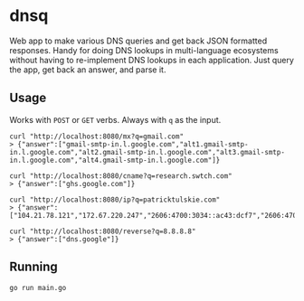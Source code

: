 # dnsq

Web app to make various DNS queries and get back JSON formatted responses. Handy for doing DNS lookups in multi-language ecosystems without having to re-implement DNS lookups in each application. Just query the app, get back an answer, and parse it.

## Usage

Works with `POST` or `GET` verbs. Always with `q` as the input.

    curl "http://localhost:8080/mx?q=gmail.com"
    > {"answer":["gmail-smtp-in.l.google.com","alt1.gmail-smtp-in.l.google.com","alt2.gmail-smtp-in.l.google.com","alt3.gmail-smtp-in.l.google.com","alt4.gmail-smtp-in.l.google.com"]}

    curl "http://localhost:8080/cname?q=research.swtch.com"
    > {"answer":["ghs.google.com"]}

    curl "http://localhost:8080/ip?q=patricktulskie.com"
    > {"answer":["104.21.78.121","172.67.220.247","2606:4700:3034::ac43:dcf7","2606:4700:3035::6815:4e79"]}

    curl "http://localhost:8080/reverse?q=8.8.8.8"
    > {"answer":["dns.google"]}

## Running

    go run main.go
